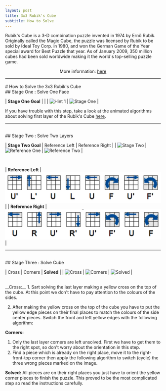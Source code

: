 ```yaml
---
layout: post
title: 3x3 Rubik's Cube
subtitle: How to Solve
---
```


<div style="border-bottom:1px solid black">
<p>
Rubik's Cube is a 3-D combination puzzle invented in 1974 by Ernő Rubik. Originally called the Magic Cube, the puzzle was licensed by Rubik to be sold by Ideal Toy Corp. in 1980, and won the German Game of the Year special award for Best Puzzle that year. As of January 2009, 350 million cubes had been sold worldwide making it the world's top-selling puzzle game.
</p>
<p style="text-align:center"> More information: <a href="http://simplyadvanced.net/blog/cheat-sheet-for-windows-command-prompt/">here</a></p>

</div>

<br>
# How to Solve the 3x3 Rubik's Cube
<br>
## Stage One : Solve One Face

| __Stage One Goal__ | |
| ![Hint 1](https://ruwix.com/pics/solution/01.png) | ![Stage One](https://ruwix.com/pics/solution/03.png) | 

If you have trouble with this step, take a look at the animated algorithms about solving first layer of the Rubik's Cube [here](
https://ruwix.com/the-rubiks-cube/how-to-solve-the-rubiks-cube-beginners-method/step-1-first-layer-edges/).

____
<br>
## Stage Two : Solve Two Layers

| __Stage Two Goal__ | Reference Left | Reference Right |
| ![Stage Two](https://ruwix.com/pics/solution/07.png) | ![Reference One](https://ruwix.com/pics/solution/09.png) | ![Reference Two](https://ruwix.com/pics/solution/08.png) |

<br>

| __Reference Left__ | <img src="/img/rubik_stage_2_ref_left.png" style="border:px solid black" /> |
| __Reference Right__ | <img src="/img/rubik_stage_2_ref_right.png" style="border:px solid black" /> |

___
<br>
## Stage Three : Solve Cube

| Cross | Corners | __Solved__ |
| ![Cross](https://ruwix.com/pics/solution/12.png) | ![Corners](https://ruwix.com/pics/solution/16.png) | ![Solved](https://ruwix.com/pics/solution/17.png) |

<br>
__Cross:__
1. Sart solving the last layer making a yellow cross on the top of the cube. At this point we don't have to pay attention to the colours of the sides.

2. After making the yellow cross on the top of the cube you have to put the yellow edge pieces on their final places to match the colours of the side center pieces. Switch the front and left yellow edges with the following algorithm:

__Corners:__
1. Only the last layer corners are left unsolved. First we have to get them to the right spot, so don't worry about the orientation in this step.
2. Find a piece which is already on the right place, move it to the right-front-top corner then apply the following algorithm to switch (cycle) the three wrong pieces marked on the image.

__Solved:__
All pieces are on their right places you just have to orient the yellow corner pieces to finish the puzzle. This proved to be the most complicated step so read the instructions carefully.

